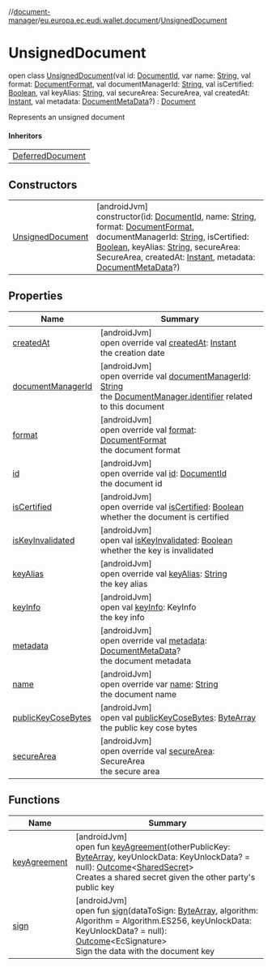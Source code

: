 //[document-manager](../../../index.md)/[eu.europa.ec.eudi.wallet.document](../index.md)/[UnsignedDocument](index.md)

# UnsignedDocument

open class [UnsignedDocument](index.md)(val id: [DocumentId](../-document-id/index.md), var
name: [String](https://kotlinlang.org/api/latest/jvm/stdlib/kotlin/-string/index.html), val
format: [DocumentFormat](../../eu.europa.ec.eudi.wallet.document.format/-document-format/index.md),
val
documentManagerId: [String](https://kotlinlang.org/api/latest/jvm/stdlib/kotlin/-string/index.html),
val isCertified: [Boolean](https://kotlinlang.org/api/latest/jvm/stdlib/kotlin/-boolean/index.html),
val keyAlias: [String](https://kotlinlang.org/api/latest/jvm/stdlib/kotlin/-string/index.html), val
secureArea: SecureArea, val
createdAt: [Instant](https://developer.android.com/reference/kotlin/java/time/Instant.html), val
metadata: [DocumentMetaData](../../eu.europa.ec.eudi.wallet.document.metadata/-document-meta-data/index.md)?) : [Document](../-document/index.md)

Represents an unsigned document

#### Inheritors

|                                                    |
|----------------------------------------------------|
| [DeferredDocument](../-deferred-document/index.md) |

## Constructors

|                                           |                                                                                                                                                                                                                                                                                                                                                                                                                                                                                                                                                                                                                                                                                                                                                                                                          |
|-------------------------------------------|----------------------------------------------------------------------------------------------------------------------------------------------------------------------------------------------------------------------------------------------------------------------------------------------------------------------------------------------------------------------------------------------------------------------------------------------------------------------------------------------------------------------------------------------------------------------------------------------------------------------------------------------------------------------------------------------------------------------------------------------------------------------------------------------------------|
| [UnsignedDocument](-unsigned-document.md) | [androidJvm]<br>constructor(id: [DocumentId](../-document-id/index.md), name: [String](https://kotlinlang.org/api/latest/jvm/stdlib/kotlin/-string/index.html), format: [DocumentFormat](../../eu.europa.ec.eudi.wallet.document.format/-document-format/index.md), documentManagerId: [String](https://kotlinlang.org/api/latest/jvm/stdlib/kotlin/-string/index.html), isCertified: [Boolean](https://kotlinlang.org/api/latest/jvm/stdlib/kotlin/-boolean/index.html), keyAlias: [String](https://kotlinlang.org/api/latest/jvm/stdlib/kotlin/-string/index.html), secureArea: SecureArea, createdAt: [Instant](https://developer.android.com/reference/kotlin/java/time/Instant.html), metadata: [DocumentMetaData](../../eu.europa.ec.eudi.wallet.document.metadata/-document-meta-data/index.md)?) |

## Properties

| Name                                                        | Summary                                                                                                                                                                                                                                                          |
|-------------------------------------------------------------|------------------------------------------------------------------------------------------------------------------------------------------------------------------------------------------------------------------------------------------------------------------|
| [createdAt](created-at.md)                                  | [androidJvm]<br>open override val [createdAt](created-at.md): [Instant](https://developer.android.com/reference/kotlin/java/time/Instant.html)<br>the creation date                                                                                              |
| [documentManagerId](document-manager-id.md)                 | [androidJvm]<br>open override val [documentManagerId](document-manager-id.md): [String](https://kotlinlang.org/api/latest/jvm/stdlib/kotlin/-string/index.html)<br>the [DocumentManager.identifier](../-document-manager/identifier.md) related to this document |
| [format](format.md)                                         | [androidJvm]<br>open override val [format](format.md): [DocumentFormat](../../eu.europa.ec.eudi.wallet.document.format/-document-format/index.md)<br>the document format                                                                                         |
| [id](id.md)                                                 | [androidJvm]<br>open override val [id](id.md): [DocumentId](../-document-id/index.md)<br>the document id                                                                                                                                                         |
| [isCertified](is-certified.md)                              | [androidJvm]<br>open override val [isCertified](is-certified.md): [Boolean](https://kotlinlang.org/api/latest/jvm/stdlib/kotlin/-boolean/index.html)<br>whether the document is certified                                                                        |
| [isKeyInvalidated](../-document/is-key-invalidated.md)      | [androidJvm]<br>open val [isKeyInvalidated](../-document/is-key-invalidated.md): [Boolean](https://kotlinlang.org/api/latest/jvm/stdlib/kotlin/-boolean/index.html)<br>whether the key is invalidated                                                            |
| [keyAlias](key-alias.md)                                    | [androidJvm]<br>open override val [keyAlias](key-alias.md): [String](https://kotlinlang.org/api/latest/jvm/stdlib/kotlin/-string/index.html)<br>the key alias                                                                                                    |
| [keyInfo](../-document/key-info.md)                         | [androidJvm]<br>open val [keyInfo](../-document/key-info.md): KeyInfo<br>the key info                                                                                                                                                                            |
| [metadata](metadata.md)                                     | [androidJvm]<br>open override val [metadata](metadata.md): [DocumentMetaData](../../eu.europa.ec.eudi.wallet.document.metadata/-document-meta-data/index.md)?<br>the document metadata                                                                           |
| [name](name.md)                                             | [androidJvm]<br>open override var [name](name.md): [String](https://kotlinlang.org/api/latest/jvm/stdlib/kotlin/-string/index.html)<br>the document name                                                                                                         |
| [publicKeyCoseBytes](../-document/public-key-cose-bytes.md) | [androidJvm]<br>open val [publicKeyCoseBytes](../-document/public-key-cose-bytes.md): [ByteArray](https://kotlinlang.org/api/latest/jvm/stdlib/kotlin/-byte-array/index.html)<br>the public key cose bytes                                                       |
| [secureArea](secure-area.md)                                | [androidJvm]<br>open override val [secureArea](secure-area.md): SecureArea<br>the secure area                                                                                                                                                                    |

## Functions

| Name                                          | Summary                                                                                                                                                                                                                                                                                                                                                                |
|-----------------------------------------------|------------------------------------------------------------------------------------------------------------------------------------------------------------------------------------------------------------------------------------------------------------------------------------------------------------------------------------------------------------------------|
| [keyAgreement](../-document/key-agreement.md) | [androidJvm]<br>open fun [keyAgreement](../-document/key-agreement.md)(otherPublicKey: [ByteArray](https://kotlinlang.org/api/latest/jvm/stdlib/kotlin/-byte-array/index.html), keyUnlockData: KeyUnlockData? = null): [Outcome](../-outcome/index.md)&lt;[SharedSecret](../-shared-secret/index.md)&gt;<br>Creates a shared secret given the other party's public key |
| [sign](../-document/sign.md)                  | [androidJvm]<br>open fun [sign](../-document/sign.md)(dataToSign: [ByteArray](https://kotlinlang.org/api/latest/jvm/stdlib/kotlin/-byte-array/index.html), algorithm: Algorithm = Algorithm.ES256, keyUnlockData: KeyUnlockData? = null): [Outcome](../-outcome/index.md)&lt;EcSignature&gt;<br>Sign the data with the document key                                    |
